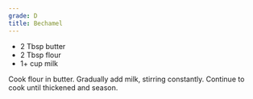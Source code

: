 ```yaml
---
grade: D
title: Bechamel
---
```

- 2 Tbsp butter
- 2 Tbsp flour
- 1+ cup milk


Cook flour in butter. Gradually add milk, stirring constantly. Continue to 
cook until thickened and season.